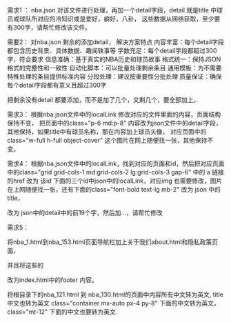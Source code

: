 需求1 ：
nba.json 对该文件进行处理，再加一个detail字段，detail 
就是title 中球员或球队所对应的冷知识或是爱好，癖好，八卦，
这些数据从网络获取，至少要有300字，请帮忙修改该文件。



需要2：
对nba.json 剩余的添加detail，
解决方案特点
内容丰富：每个detail字段都包含历史背景、具体数据、趣闻轶事等
字数充足：每个detail字段都超过300字，符合要求
信息准确：基于真实的NBA历史和球员故事
格式统一：保持JSON格式的完整性和一致性
自动化脚本：可以批量处理剩余条目
通用模板：为不需要特殊处理的条目提供标准内容
分段处理：建议按重要性分批处理
质量保证：确保每个detail字段都有意义且超过300字

把剩余没有detail 都要添加，而不是加了几个，又剩几个，要全部加上。

需求3：
根据nba.json文件中的localLink 修改对应的文件里面的内容，页面结构保持不变，
把页面中的class="p-6 md:p-8" 内容改为json文件中的detail字段，
其他保持，如果title中有球员名称，那在内容加上球员头像，
对应页面中的class="w-full h-full object-cover" 这个图片在网上随便找一张，其他保持不变。

需求4：
根据nba.json文件中的localLink，找到对应的页面和id，然后把对应页面中的class="grid grid-cols-1 md:grid-cols-2 lg:grid-cols-3 gap-6" 中的 a 链接的href 改为 该id 下面的三个id中json中的localLink，对应img 也需要修改，图片在上网随便找一张，还有下面的class="font-bold text-lg mb-2" 改为 json 中的title，<p class="text-gray-600 text-sm"> 改为 json中的detail中的前19个字，然后加...，请帮忙修改


需求5：

将nba_1.html到nba_153.html页面导航栏加上关于我们about.html和隐私政策页面，

并且将这些的<footer class="bg-nba-dark text-white pt-16 pb-8"> 改为index.html中的footer 内容。



将根目录下的nba_121.html 到 nba_130.html的页面中内容所有中文转为英文, title中文也转为英文
class="container mx-auto px-4 py-8" 下面的中文转为英文，class="mt-12" 下面的中文也要转为英文.